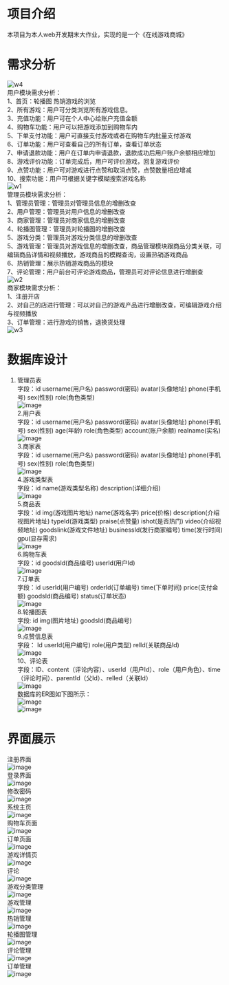 # 项目介绍
本项目为本人web开发期末大作业，实现的是一个《在线游戏商城》
# 需求分析
![w4](https://github.com/xuhuxiang/game/assets/101508698/fc98e44c-2ecd-4d2a-8f2f-3bce2c9d96da)<br/>
用户模块需求分析：<br/>
1、首页：轮播图 热销游戏的浏览<br/>
2、所有游戏：用户可分类浏览所有游戏信息。<br/>
3、充值功能：用户可在个人中心给账户充值金额<br/>
4、购物车功能：用户可以把游戏添加到购物车内<br/>
5、下单支付功能：用户可直接支付游戏或者在购物车内批量支付游戏<br/>
6、订单功能：用户可查看自己的所有订单，查看订单状态<br/>
7、申请退款功能：用户在订单内申请退款，退款成功后用户账户余额相应增加<br/>
8、游戏评价功能：订单完成后，用户可评价游戏，回复游戏评价<br/>
9、点赞功能：用户可对游戏进行点赞和取消点赞，点赞数量相应增减<br/>
10、搜索功能：用户可根据关键字模糊搜索游戏名称<br/>
![w1](https://github.com/xuhuxiang/game/assets/101508698/3f59217e-97a2-4151-ba73-456be8e0e11d)<br/>
管理员模块需求分析：<br/>
1、管理员管理：管理员对管理员信息的增删改查<br/>
2、用户管理：管理员对用户信息的增删改查<br/>
3、商家管理：管理员对商家信息的增删改查<br/>
4、轮播图管理：管理员对轮播图的增删改查<br/>
5、游戏分类：管理员对游戏分类信息的增删改查<br/>
5、游戏管理：管理员对游戏信息的增删改查，商品管理模块跟商品分类关联，可编辑商品详情和视频播放，游戏商品的模糊查询，设置热销游戏商品<br/>
6、热销管理：展示热销游戏商品的模块<br/>
7、评论管理：用户前台可评论游戏商品，管理员可对评论信息进行增删查<br/>
![w2](https://github.com/xuhuxiang/game/assets/101508698/059e9f23-574f-457b-a078-b35ddc96f058)<br/>
商家模块需求分析：<br/>
1、注册开店<br/>
2、对自己的店进行管理：可以对自己的游戏产品进行增删改查，可编辑游戏介绍与视频播放<br/>
3、订单管理：进行游戏的销售，退换货处理<br/>
![w3](https://github.com/xuhuxiang/game/assets/101508698/5dfd81d8-a6fa-4563-9f9c-6ceb33b30383)<br/>
# 数据库设计
1. 管理员表<br/>
字段：id username(用户名) password(密码) avatar(头像地址) phone(手机号) sex(性别) role(角色类型)<br/>
![image](https://github.com/xuhuxiang/game/assets/101508698/c93863dd-7460-49c3-a590-1cf323079739)<br/>
2.用户表<br/>
字段：id username(用户名) password(密码) avatar(头像地址) phone(手机号) sex(性别) age(年龄) role(角色类型) account(账户余额) realname(实名)<br/>
![image](https://github.com/xuhuxiang/game/assets/101508698/9cde1121-8c85-4ff9-8353-1f7291b98b57)<br/>
3.商家表<br/>
字段：id username(用户名) password(密码) avatar(头像地址) phone(手机号) sex(性别) role(角色类型)<br/>
![image](https://github.com/xuhuxiang/game/assets/101508698/5b93e32c-3899-43b6-a6a1-db0b016ea9ab)<br/>
4.游戏类型表<br/>
字段：id name(游戏类型名称) description(详细介绍)<br/>
![image](https://github.com/xuhuxiang/game/assets/101508698/5bac36dd-7815-4edf-ace1-568bbb60ae1c)<br/>
5.商品表<br/>
字段：id img(游戏图片地址) name(游戏名字) price(价格) description(介绍视图片地址) typeId(游戏类型) praise(点赞量) ishot(是否热门) video(介绍视频地址) goodslink(游戏文件地址) businessId(发行商家编号) time(发行时间)  gpu(显存需求)<br/>
![image](https://github.com/xuhuxiang/game/assets/101508698/9eb5c98c-d54f-4b3a-8928-cd18e20869f0)<br/>
6.购物车表<br/>
字段：id goodsId(商品编号) userId(用户Id) <br/>
![image](https://github.com/xuhuxiang/game/assets/101508698/e6b14a2b-4fc3-4eda-b06b-a3aabd31566b)<br/>
7.订单表<br/>
字段：id userId(用户编号) orderId(订单编号) time(下单时间) price(支付金额) goodsId(商品编号) status(订单状态)<br/>
![image](https://github.com/xuhuxiang/game/assets/101508698/c719bd18-5c61-4c0f-8711-219a76a27f7b)<br/>
8.轮播图表<br/>
字段: id img(图片地址) goodsId(商品编号)<br/>
![image](https://github.com/xuhuxiang/game/assets/101508698/acaa6971-51e1-42eb-a350-9cda846f759f)<br/>
9.点赞信息表<br/>
字段：
Id userId(用户编号) role(用户类型) relId(关联商品Id) <br/>
![image](https://github.com/xuhuxiang/game/assets/101508698/701f688a-9159-4096-8dc6-62e92bd10475)<br/>
10、评论表<br/>
字段：ID、content（评论内容）、userId（用户Id）、role（用户角色）、time（评论时间）、parentId（父Id）、relled（关联Id）<br/>
![image](https://github.com/xuhuxiang/game/assets/101508698/69e1a054-ee5a-4983-9c7d-d8ed0475f656)<br/>
数据库的ER图如下图所示：<br/>
![image](https://github.com/xuhuxiang/game/assets/101508698/e4db582c-651a-4ec9-b5ac-0987b2098dad)<br/>
![image](https://github.com/xuhuxiang/game/assets/101508698/346c0ebb-4a2e-4665-aee1-ab08745d895c)<br/>
# 界面展示
注册界面<br/>
![image](https://github.com/xuhuxiang/game/assets/101508698/4f4572b0-8bce-4574-abe2-565212a7a8f8)<br/>
登录界面<br/>
![image](https://github.com/xuhuxiang/game/assets/101508698/d589f37c-2118-436b-9de0-11477537ba56)<br/>
修改密码<br/>
![image](https://github.com/xuhuxiang/game/assets/101508698/29ba4063-e408-4c05-9df2-d7a4639c7eb6)<br/>
系统主页<br/>
![image](https://github.com/xuhuxiang/game/assets/101508698/356352bb-7fbc-4cc9-9bd3-7f28f842d89f)<br/>
购物车页面<br/>
![image](https://github.com/xuhuxiang/game/assets/101508698/4037bc97-0ba2-4649-9131-691d9e337c4d)<br/>
订单页面<br/>
![image](https://github.com/xuhuxiang/game/assets/101508698/327bae67-ef49-4f54-a0a5-d0bb82268a3e)<br/>
游戏详情页<br/>
![image](https://github.com/xuhuxiang/game/assets/101508698/f6e3bed1-f930-41c9-8c6f-1fdf3d1f647a)<br/>
评论<br/>
![image](https://github.com/xuhuxiang/game/assets/101508698/c88a43ef-b29b-4b29-b564-777de16b488a)<br/>
游戏分类管理<br/>
![image](https://github.com/xuhuxiang/game/assets/101508698/0286c752-2d06-4dfe-9e15-71cb9cad4322)<br/>
游戏管理<br/>
![image](https://github.com/xuhuxiang/game/assets/101508698/c9a1862a-a9db-4f13-a983-c0a1b4f2f30a)<br/>
热销管理<br/>
![image](https://github.com/xuhuxiang/game/assets/101508698/695f43ec-89d3-4d12-bdc2-d54cbec83093)<br/>
轮播图管理<br/>
![image](https://github.com/xuhuxiang/game/assets/101508698/c8fc9d3d-967f-4f1f-96a1-7eea027ac956)<br/>
评论管理<br/>
![image](https://github.com/xuhuxiang/game/assets/101508698/3d2f8539-240c-460e-b204-5da96ebad791)<br/>
订单管理<br/>
![image](https://github.com/xuhuxiang/game/assets/101508698/2a4058a8-5dd9-4102-9772-134f26496276)<br/>
